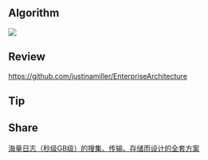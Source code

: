 ## Algorithm
![](https://img-blog.csdnimg.cn/e6bea0a6fe554d39a4692fe28eaa4ab5.png)

## Review
https://github.com/justinamiller/EnterpriseArchitecture

## Tip



## Share
[海量日志（秒级GB级）的搜集、传输、存储而设计的全套方案](https://gitee.com/jd-platform-opensource/jlog)